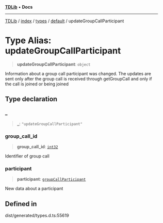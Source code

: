 [**TDLib**](../../../../../../README.md) • **Docs**

***

[TDLib](../../../../../../modules.md) / [index](../../../../../README.md) / [types](../../../README.md) / [default](../README.md) / updateGroupCallParticipant

# Type Alias: updateGroupCallParticipant

> **updateGroupCallParticipant**: `object`

Information about a group call participant was changed. The updates are sent only after the group call is received through getGroupCall and only if the call is joined or being joined

## Type declaration

### \_

> **\_**: `"updateGroupCallParticipant"`

### group\_call\_id

> **group\_call\_id**: [`int32`](int32-1.md)

Identifier of group call

### participant

> **participant**: [`groupCallParticipant`](groupCallParticipant-1.md)

New data about a participant

## Defined in

dist/generated/types.d.ts:55619
